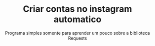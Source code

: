 <h1 align="center">Criar contas no instagram automatico</h1>
<p align="center">
	Programa simples somente para aprender um pouco sobre a biblioteca Requests
</p>

